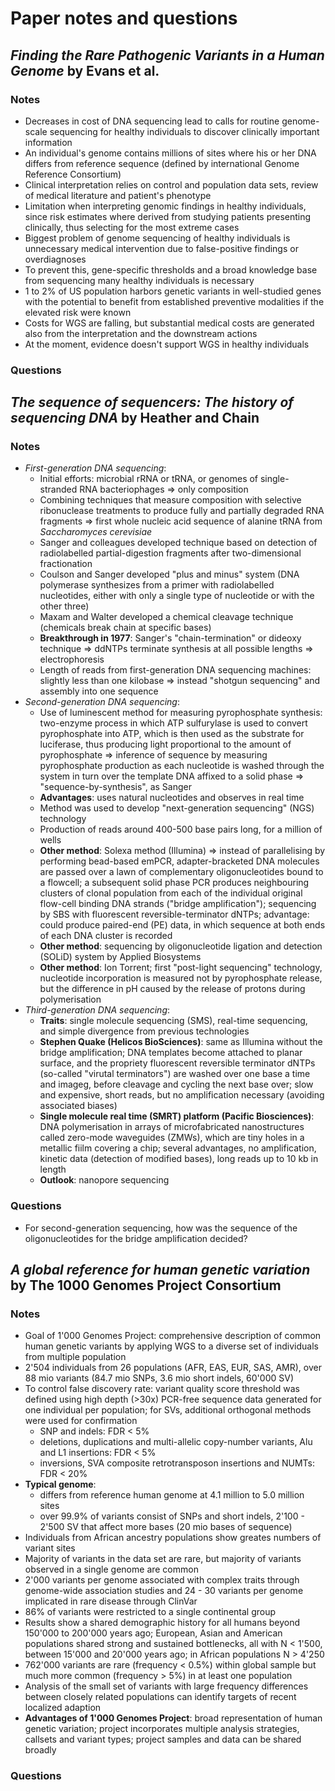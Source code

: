 # Paper notes and questions

## *Finding the Rare Pathogenic Variants in a Human Genome* by Evans et al.

### Notes
* Decreases in cost of DNA sequencing lead to calls for routine genome-scale sequencing for healthy individuals to discover clinically important information
* An individual's genome contains millions of sites where his or her DNA differs from reference sequence (defined by international Genome Reference Consortium)
* Clinical interpretation relies on control and population data sets, review of medical literature and patient's phenotype
* Limitation when interpreting genomic findings in healthy individuals, since risk estimates where derived from studying patients presenting clinically, thus selecting for the most extreme cases
* Biggest problem of genome sequencing of healthy individuals is unnecessary medical intervention due to false-positive findings or overdiagnoses
* To prevent this, gene-specific thresholds and a broad knowledge base from sequencing many healthy individuals is necessary
* 1 to 2% of US population harbors genetic variants in well-studied genes with the potential to benefit from established preventive modalities if the elevated risk were known
* Costs for WGS are falling, but substantial medical costs are generated also from the interpretation and the downstream actions
* At the moment, evidence doesn't support WGS in healthy individuals

### Questions

## *The sequence of sequencers: The history of sequencing DNA* by Heather and Chain

### Notes
* *First-generation DNA sequencing*: 
  * Initial efforts: microbial rRNA or tRNA, or genomes of single-stranded RNA bacteriophages => only composition
  * Combining techniques that measure composition with selective ribonuclease treatments to produce fully and partially degraded RNA fragments => first whole nucleic acid sequence of alanine tRNA from *Saccharomyces cerevisiae*
  * Sanger and colleagues developed technique based on detection of radiolabelled partial-digestion fragments after two-dimensional fractionation
  * Coulson and Sanger developed "plus and minus" system (DNA polymerase synthesizes from a primer with radiolabelled nucleotides, either with only a single type of nucleotide or with the other three)
  * Maxam and Walter developed a chemical cleavage technique (chemicals break chain at specific bases)
  * **Breakthrough in 1977**: Sanger's "chain-termination" or dideoxy technique => ddNTPs terminate synthesis at all possible lengths => electrophoresis
  * Length of reads from first-generation DNA sequencing machines: slightly less than one kilobase => instead "shotgun sequencing" and assembly into one sequence
* *Second-generation DNA sequencing*:
  * Use of luminescent method for measuring pyrophosphate synthesis: two-enzyme process in which ATP sulfurylase is used to convert pyrophosphate into ATP, which is then used as the substrate for luciferase, thus producing light proportional to the amount of pyrophosphate => inference of sequence by measuring pyrophosphate production as each nucleotide is washed through the system in turn over the template DNA affixed to a solid phase => "sequence-by-synthesis", as Sanger
  * **Advantages**: uses natural nucleotides and observes in real time
  * Method was used to develop "next-generation sequencing" (NGS) technology
  * Production of reads around 400-500 base pairs long, for a million of wells
  * **Other method**: Solexa method (Illumina) => instead of parallelising by performing bead-based emPCR, adapter-bracketed DNA molecules are passed over a lawn of complementary oligonucleotides bound to a flowcell; a subsequent solid phase PCR produces neighbouring clusters of clonal population from each of the individual original flow-cell binding DNA strands ("bridge amplification"); sequencing by SBS with fluorescent reversible-terminator dNTPs; advantage: could produce paired-end (PE) data, in which sequence at both ends of each DNA cluster is recorded
  * **Other method**: sequencing by oligonucleotide ligation and detection (SOLiD) system by Applied Biosystems
  * **Other method**: Ion Torrent; first "post-light sequencing" technology, nucleotide incorporation is measured not by pyrophosphate release, but the difference in pH caused by the release of protons during polymerisation
* *Third-generation DNA sequencing*:
  * **Traits**: single molecule sequencing (SMS), real-time sequencing, and simple divergence from previous technologies
  * **Stephen Quake (Helicos BioSciences)**: same as Illumina without the bridge amplification; DNA templates become attached to planar surface, and the propriety fluorescent reversible terminator dNTPs (so-called "virutal terminators") are washed over one base a time and imageg, before cleavage and cycling the next base over; slow and expensive, short reads, but no amplification necessary (avoiding associated biases)
  * **Single molecule real time (SMRT) platform (Pacific Biosciences)**: DNA polymerisation in arrays of microfabricated nanostructures called zero-mode waveguides (ZMWs), which are tiny holes in a metallic fiilm covering a chip; several advantages, no amplification, kinetic data (detection of modified bases), long reads up to 10 kb in length
  * **Outlook**: nanopore sequencing

### Questions
* For second-generation sequencing, how was the sequence of the oligonucleotides for the bridge amplification decided?

## *A global reference for human genetic variation* by The 1000 Genomes Project Consortium

### Notes
* Goal of 1'000 Genomes Project: comprehensive description of common human genetic variants by applying WGS to a diverse set of individuals from multiple population
* 2'504 individuals from 26 populations (AFR, EAS, EUR, SAS, AMR), over 88 mio variants (84.7 mio SNPs, 3.6 mio short indels, 60'000 SV)
* To control false discovery rate: variant quality score threshold was defined using high depth (>30x) PCR-free sequence data generated for one individual per population; for SVs, additional orthogonal methods were used for confirmation
  * SNP and indels: FDR < 5%
  * deletions, duplications and multi-allelic copy-number variants, Alu and L1 insertions: FDR < 5%
  * inversions, SVA composite retrotransposon insertions and NUMTs: FDR < 20%
* **Typical genome**:
  * differs from reference human genome at 4.1 million to 5.0 million sites
  * over 99.9% of variants consist of SNPs and short indels, 2'100 - 2'500 SV that affect more bases (20 mio bases of sequence)
* Individuals from African ancestry populations show greates numbers of variant sites
* Majority of variants in the data set are rare, but majority of variants observed in a single genome are common
* 2'000 variants per genome associated with complex traits through genome-wide association studies and 24 - 30 variants per genome implicated in rare disease through ClinVar
* 86% of variants were restricted to a single continental group
* Results show a shared demographic history for all humans beyond 150'000 to 200'000 years ago; European, Asian and American populations shared strong and sustained bottlenecks, all with N < 1'500, between 15'000 and 20'000 years ago; in African populations N > 4'250
* 762'000 variants are rare (frequency < 0.5%) within global sample but much more common (frequency > 5%) in at least one population
* Analysis of the small set of variants with large frequency differences between closely related populations can identify targets of recent localized adaption
* **Advantages of 1'000 Genomes Project**: broad representation of human genetic variation; project incorporates multiple analysis strategies, callsets and variant types; project samples and data can be shared broadly

### Questions


